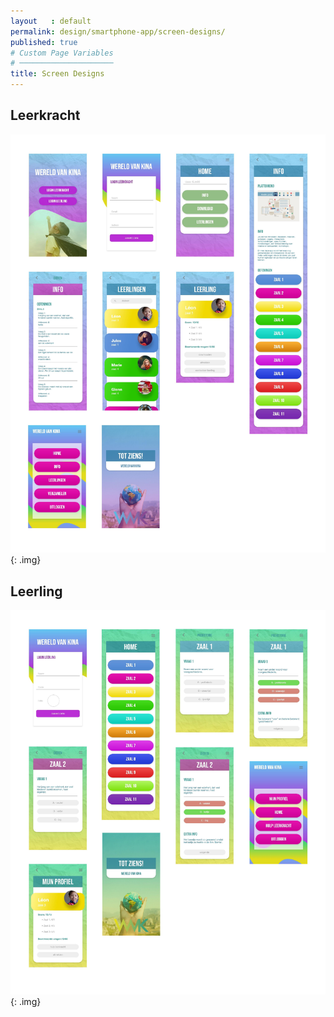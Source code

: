 ```yaml
---
layout   : default
permalink: design/smartphone-app/screen-designs/
published: true
# Custom Page Variables
# ─────────────────────
title: Screen Designs
---
```

## Leerkracht

![Visual Design leerkracht](../../img/vslk.jpg){: .img}

## Leerling

![Visual Design leerling](../../img/vsll.jpg){: .img}